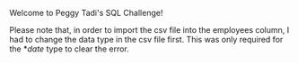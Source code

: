 Welcome to Peggy Tadi's SQL Challenge!

Please note that, in order to import the csv file into the employees column, I had to change the data type in the csv file first.
This was only required for the **date* type to clear the error.